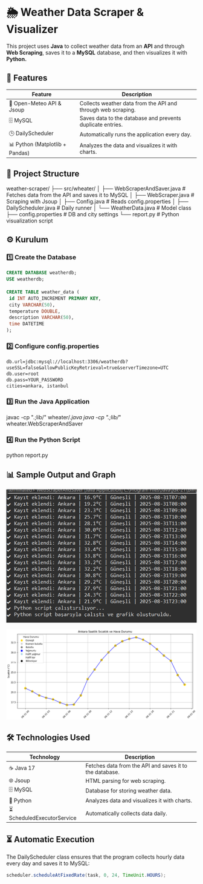# 🌦️ Weather Data Scraper & Visualizer

This project uses **Java** to collect weather data from an **API** and through **Web Scraping**, saves it to a **MySQL** database, and then visualizes it with **Python.**

## 🚀 Features

| Feature | Description |
|---------|-------------|
| 📡 Open-Meteo API & Jsoup | Collects weather data from the API and through web scraping. |
| 🗄️ MySQL | Saves data to the database and prevents duplicate entries. |
| 🕒 DailyScheduler | Automatically runs the application every day. |
| 📊 Python (Matplotlib + Pandas) | Analyzes the data and visualizes it with charts. |

## 📂 Project Structure



weather-scraper/
├── src/wheater/
│ ├── WebScraperAndSaver.java # Fetches data from the API and saves it to MySQL
│ ├── WebScraper.java # Scraping with Jsoup
│ ├── Config.java # Reads config.properties
│ ├── DailyScheduler.java # Daily runner
│ └── WeatherData.java # Model class
├── config.properties # DB and city settings
└── report.py # Python visualization script


## ⚙️ Kurulum

### 1️⃣ Create the Database
```sql
CREATE DATABASE weatherdb;
USE weatherdb;

CREATE TABLE weather_data (
 id INT AUTO_INCREMENT PRIMARY KEY,
 city VARCHAR(50),
 temperature DOUBLE,
 description VARCHAR(50),
 time DATETIME
);
```

### 2️⃣ Configure config.properties

```properties
db.url=jdbc:mysql://localhost:3306/weatherdb?useSSL=false&allowPublicKeyRetrieval=true&serverTimezone=UTC
db.user=root
db.pass=YOUR_PASSWORD
cities=ankara, istanbul
```


### 3️⃣ Run the Java Application

javac -cp ".;lib/" wheater/*.java
java -cp ".;lib/*" wheater.WebScraperAndSaver


### 4️⃣ Run the Python Script

python report.py


## 📊 Sample Output and Graph

<p align="center">
<img src="Çıktı.png" alt="Sample Output" width="600"/>
</p>

<p align="center">
<img src="grafik.png" alt="Sample Chart" width="600"/>
</p>

## 🛠 Technologies Used

| Technology | Description |
|------------|-------------|
| ☕ Java 17 | Fetches data from the API and saves it to the database. |
| 🌐 Jsoup | HTML parsing for web scraping. |
| 🗄️ MySQL | Database for storing weather data. |
| 🐍 Python | Analyzes data and visualizes it with charts. |
| ⏳ ScheduledExecutorService | Automatically collects data daily. |

## ⏳ Automatic Execution

The DailyScheduler class ensures that the program collects hourly data every day and saves it to MySQL:

```java
scheduler.scheduleAtFixedRate(task, 0, 24, TimeUnit.HOURS);
